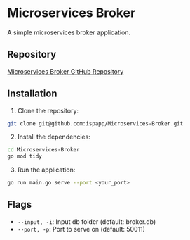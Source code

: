 # Microservices Broker

A simple microservices broker application.

## Repository

[Microservices Broker GitHub Repository](git@github.com:ispapp/Microservices-Broker.git)

## Installation

1. Clone the repository:
```bash
git clone git@github.com:ispapp/Microservices-Broker.git
```

2. Install the dependencies:
```bash
cd Microservices-Broker
go mod tidy
```

3. Run the application:
```bash
go run main.go serve --port <your_port>
```

## Flags
- `--input, -i`: Input db folder (default: broker.db)
- `--port, -p`: Port to serve on (default: 50011)
